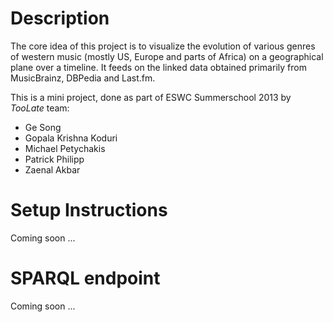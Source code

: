 Description
===========
The core idea of this project is to visualize the evolution of various genres of western music (mostly US, Europe and parts of Africa) on a geographical plane over a timeline. It feeds on the linked data obtained primarily from MusicBrainz, DBPedia and Last.fm.

This is a mini project, done as part of ESWC Summerschool 2013 by _TooLate_ team:

* Ge Song
* Gopala Krishna Koduri
* Michael Petychakis
* Patrick Philipp
* Zaenal Akbar

Setup Instructions
==================

Coming soon ...


SPARQL endpoint
===============

Coming soon ...
